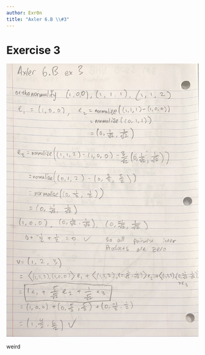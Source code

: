 ```yaml
---
author: Exr0n
title: "Axler 6.B \\#3"
---
```


# Exercise 3

![](KBe21math530srcAxler6B3Supplement.png)

weird
